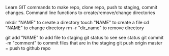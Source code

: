 Learn GIT commands to make repo, clone repo, push to staging, commit changes.
Command line functions to create/remove/change directories

mkdir "NAME" to create a directory
touch "NAME" to create a file
cd "NAME" to change directory
rm -r "dir_name" to remove directory

git add "NAME" to add file to staging
git status to see see status
git commit -m "comment" to commit files that are in the staging
git push origin master = push to github repo
